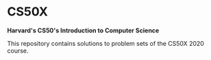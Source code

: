 # CS50X
**Harvard's CS50's Introduction to Computer Science**


This repository contains solutions to problem sets of the CS50X 2020 course.
